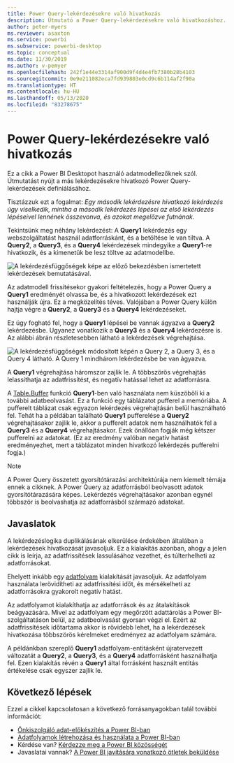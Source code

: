 ```yaml
---
title: Power Query-lekérdezésekre való hivatkozás
description: Útmutató a Power Query-lekérdezésekre való hivatkozáshoz.
author: peter-myers
ms.reviewer: asaxton
ms.service: powerbi
ms.subservice: powerbi-desktop
ms.topic: conceptual
ms.date: 11/30/2019
ms.author: v-pemyer
ms.openlocfilehash: 242f1e44e3314af900d9f4d4e4fb7380b28b4103
ms.sourcegitcommit: 0e9e211082eca7fd939803e0cd9c6b114af2f90a
ms.translationtype: HT
ms.contentlocale: hu-HU
ms.lasthandoff: 05/13/2020
ms.locfileid: "83278675"
---
```

# <a name="referencing-power-query-queries"></a>Power Query-lekérdezésekre való hivatkozás

Ez a cikk a Power BI Desktopot használó adatmodellezőknek szól. Útmutatást nyújt a más lekérdezésekre hivatkozó Power Query-lekérdezések definiálásához.

Tisztázzuk ezt a fogalmat: _Egy második lekérdezésre hivatkozó lekérdezés úgy viselkedik, mintha a második lekérdezés lépései az első lekérdezés lépéseivel lennének összevonva, és azokat megelőzve futnának._

Tekintsünk meg néhány lekérdezést: A **Query1** lekérdezés egy webszolgáltatást használ adatforráskánt, és a betöltése le van tiltva. A **Query2**, a **Query3**, és a **Query4** lekérdezések mindegyike a **Query1**-re hivatkozik, és a kimenetük be lesz töltve az adatmodellbe.

![A lekérdezésfüggőségek képe az előző bekezdésben ismertetett lekérdezések bemutatásával.](media/power-query-referenced-queries/query-dependencies-web-service.png)

Az adatmodell frissítésekor gyakori feltételezés, hogy a Power Query a **Query1** eredményét olvassa be, és a hivatkozott lekérdezések ezt használják újra. Ez a megközelítés téves. Valójában a Power Query külön hajtja végre a **Query2**, a **Query3** és a **Query4** lekérdezéseket.

Ez úgy fogható fel, hogy a **Query1** lépései be vannak ágyazva a **Query2** lekérdezésbe. Ugyanez vonatkozik a **Query3** és a **Query4** lekérdezésre is. Az alábbi ábrán részletesebben látható a lekérdezések végrehajtása.

![A lekérdezésfüggőségek módosított képén a Query 2, a Query 3, és a Query 4 látható. A Query 1 mindhárom lekérdezésbe be van ágyazva.](media/power-query-referenced-queries/query-dependencies-web-service-concept.png)

A **Query1** végrehajtása háromszor zajlik le. A többszörös végrehajtás lelassíthatja az adatfrissítést, és negatív hatással lehet az adatforrásra.

A [Table.Buffer](/powerquery-m/table-buffer) funkció **Query1**-ben való használata nem küszöböli ki a további adatbeolvasást. Ez a funkció egy táblázatot pufferel a memóriába. A pufferelt táblázat csak egyazon lekérdezés végrehajtásán belül használható fel. Tehát ha a példában található **Query1** pufferelése a **Query2** végrehajtásakor zajlik le, akkor a pufferelt adatok nem használhatók fel a **Query3** és a **Query4** végrehajtásakor. Ezek önállóan fogják még kétszer pufferelni az adatokat. (Ez az eredmény valóban negatív hatást eredményezhet, mert a táblázatot minden hivatkozó lekérdezés pufferelni fogja.)

> [!NOTE]
> A Power Query összetett gyorsítótárazási architektúrája nem kiemelt témája ennek a cikknek. A Power Query az adatforrásból beolvasott adatok gyorsítótárazására képes. Lekérdezés végrehajtásakor azonban egynél többször is beolvashatja az adatforrásból származó adatokat.

## <a name="recommendations"></a>Javaslatok

A lekérdezéslogika duplikálásának elkerülése érdekében általában a lekérdezések hivatkozását javasoljuk. Ez a kialakítás azonban, ahogy a jelen cikk is leírja, az adatfrissítések lassulásához vezethet, és túlterhelheti az adatforrásokat.

Ehelyett inkább egy [adatfolyam](../transform-model/service-dataflows-overview.md) kialakítását javasoljuk. Az adatfolyam használata lerövidítheti az adatfrissítési időt, és mérsékelheti az adatforrásokra gyakorolt negatív hatást.

Az adatfolyamot kialakíthatja az adatforrások és az átalakítások beágyazására. Mivel az adatfolyam egy megőrzött adattárolás a Power BI-szolgáltatáson belül, az adatbeolvasást gyorsan végzi el. Ezért az adatfrissítések időtartama akkor is rövidebb lehet, ha a lekérdezések hivatkozása többszörös kérelmeket eredményez az adatfolyam számára.

A példánkban szereplő **Query1** adatfolyam-entitásként újratervezett változatát a **Query2**, a **Query3**, és a **Query4** adatforrásként használhatja fel. Ezen kialakítás révén a **Query1** által forrásként használt entitás értékelése csak egyszer zajlik le.

## <a name="next-steps"></a>Következő lépések

Ezzel a cikkel kapcsolatosan a következő forrásanyagokban talál további információt:

- [Önkiszolgáló adat-előkészítés a Power BI-ban](../transform-model/service-dataflows-overview.md)
- [Adatfolyamok létrehozása és használata a Power BI-ban](../transform-model/service-dataflows-create-use.md)
- Kérdése van? [Kérdezze meg a Power BI közösségét](https://community.powerbi.com/)
- Javaslatai vannak? [A Power BI javítására vonatkozó ötletek beküldése](https://ideas.powerbi.com/)
